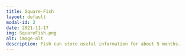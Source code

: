 ```yaml
---
title: Square-Fish
layout: default
modal-id: 2
date: 2021-11-17
img: SquareFish.png
alt: image-alt
description: Fish can store useful information for about 5 months.
---
```

